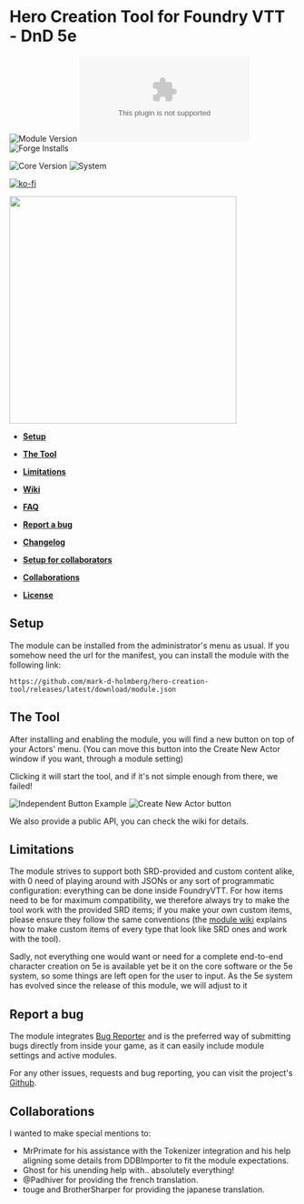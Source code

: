 # Hero Creation Tool for Foundry VTT - DnD 5e

![Module Version](https://img.shields.io/github/v/release/mark-d-holmberg/hero-creation-tool?color=blue)
![GitHub release (latest by date)](https://img.shields.io/github/downloads/mark-d-holmberg/hero-creation-tool/latest/module.zip?color=purple)
![Forge Installs](https://img.shields.io/badge/dynamic/json?label=Forge%20Installs&query=package.installs&suffix=%25&url=https%3A%2F%2Fforge-vtt.com%2Fapi%2Fbazaar%2Fpackage%2Fhero-creation-tool&colorB=4aa94a)

![Core Version](https://img.shields.io/endpoint?url=https://foundryshields.com/version?url=https%3A%2F%2Fgithub.com%2Fmark-d-holmberg%2Fhero-creation-tool%2Freleases%2Fdownload%2F1.6.2%2Fmodule.json)
![System](https://img.shields.io/endpoint?url=https%3A%2F%2Ffoundryshields.com%2Fsystem%3FnameType%3Dfoundry%26showVersion%3D1%26url%3Dhttps%3A%2F%2Fgithub.com%2Fmark-d-holmberg%2Fhero-creation-tool%2Freleases%2Fdownload%2Flatest%2Fmodule.json)


[![ko-fi](https://ko-fi.com/img/githubbutton_sm.svg)](https://ko-fi.com/N4N88281M)

<img src="src/assets/logo.png" width="400">

* **[Setup](#setup)**

* **[The Tool](#the-tool)**

* **[Limitations](#limitations)**

* **[Wiki](https://github.com/mark-d-holmberg/hero-creation-tool/wiki)**

* **[FAQ](https://github.com/mark-d-holmberg/hero-creation-tool/wiki/FAQ)**

* **[Report a bug](#report-a-bug)**

* **[Changelog](https://github.com/mark-d-holmberg/hero-creation-tool/blob/main/docs/CHANGELOG.md)**

* **[Setup for collaborators](https://github.com/mark-d-holmberg/hero-creation-tool/blob/main/docs/DEV-SETUP.md)**

* **[Collaborations](#collaborations)**

* **[License](https://github.com/mark-d-holmberg/hero-creation-tool/blob/main/docs/LICENSE)**

## Setup

The module can be installed from the administrator's menu as usual. If you somehow need the url for the manifest, you can install the module with the following link:

```https://github.com/mark-d-holmberg/hero-creation-tool/releases/latest/download/module.json```

## The Tool

After installing and enabling the module, you will find a new button on top of your Actors' menu. (You can move this button into the Create New Actor window if you want, through a module setting)

Clicking it will start the tool, and if it's not simple enough from there, we failed!

![Independent Button Example](examples/actors-directory-example.png) ![Create New Actor button](examples/create-new-actor-example.png)

We also provide a public API, you can check the wiki for details.

## Limitations

The module strives to support both SRD-provided and custom content alike, with 0 need of playing around with JSONs or any sort of programmatic configuration: everything can be done inside FoundryVTT. For how items need to be for maximum compatibility, we therefore always try to make the tool work with the provided SRD items; if you make your own custom items, please ensure they follow the same conventions (the [module wiki](https://github.com/mark-d-holmberg/hero-creation-tool/wiki) explains how to make custom items of every type that look like SRD ones and work with the tool).

Sadly, not everything one would want or need for a complete end-to-end character creation on 5e is available yet be it on the core software or the 5e system, so some things are left open for the user to input. As the 5e system has evolved since the release of this module, we will adjust to it 

## Report a bug

The module integrates [Bug Reporter](https://foundryvtt.com/packages/bug-reporter) and is the preferred way of submitting bugs directly from inside your game, as it can easily include module settings and active modules.

For any other issues, requests and bug reporting, you can visit the project's [Github](https://github.com/mark-d-holmberg/hero-creation-tool/issues).

## Collaborations

I wanted to make special mentions to:

* MrPrimate for his assistance with the Tokenizer integration and his help aligning some details from DDBImporter to fit the module expectations.
* Ghost for his unending help with.. absolutely everything!
* @Padhiver for providing the french translation.
* touge and BrotherSharper for providing the japanese translation.
